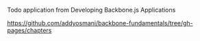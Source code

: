 Todo application from Developing Backbone.js Applications

https://github.com/addyosmani/backbone-fundamentals/tree/gh-pages/chapters

